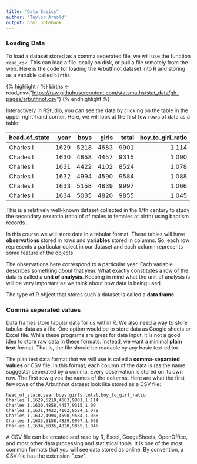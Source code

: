 ```yaml
---
title: "Data Basics"
author: "Taylor Arnold"
output: html_notebook
---
```






### Loading Data

To load a dataset stored as a comma seperated file, we will use the
function `read_csv`. This can load a file locally on disk, or pull
a file remotely from the web. Here is the code for loading the Arbuthnot
dataset into R and storing as a variable called `births`:


{% highlight r %}
births <- read_csv("https://raw.githubusercontent.com/statsmaths/stat_data/gh-pages/arbuthnot.csv")
{% endhighlight %}

Interactively in RStudio, you can see the data by clicking on the
table in the upper right-hand corner. Here, we will look at the first
few rows of data as a table:

<table class="table table-striped table-hover table-condensed" style="margin-left: auto; margin-right: auto;">
<thead><tr>
<th style="text-align:left;"> head_of_state </th>
   <th style="text-align:right;"> year </th>
   <th style="text-align:right;"> boys </th>
   <th style="text-align:right;"> girls </th>
   <th style="text-align:right;"> total </th>
   <th style="text-align:right;"> boy_to_girl_ratio </th>
  </tr></thead>
<tbody>
<tr>
<td style="text-align:left;"> Charles I </td>
   <td style="text-align:right;"> 1629 </td>
   <td style="text-align:right;"> 5218 </td>
   <td style="text-align:right;"> 4683 </td>
   <td style="text-align:right;"> 9901 </td>
   <td style="text-align:right;"> 1.114 </td>
  </tr>
<tr>
<td style="text-align:left;"> Charles I </td>
   <td style="text-align:right;"> 1630 </td>
   <td style="text-align:right;"> 4858 </td>
   <td style="text-align:right;"> 4457 </td>
   <td style="text-align:right;"> 9315 </td>
   <td style="text-align:right;"> 1.090 </td>
  </tr>
<tr>
<td style="text-align:left;"> Charles I </td>
   <td style="text-align:right;"> 1631 </td>
   <td style="text-align:right;"> 4422 </td>
   <td style="text-align:right;"> 4102 </td>
   <td style="text-align:right;"> 8524 </td>
   <td style="text-align:right;"> 1.078 </td>
  </tr>
<tr>
<td style="text-align:left;"> Charles I </td>
   <td style="text-align:right;"> 1632 </td>
   <td style="text-align:right;"> 4994 </td>
   <td style="text-align:right;"> 4590 </td>
   <td style="text-align:right;"> 9584 </td>
   <td style="text-align:right;"> 1.088 </td>
  </tr>
<tr>
<td style="text-align:left;"> Charles I </td>
   <td style="text-align:right;"> 1633 </td>
   <td style="text-align:right;"> 5158 </td>
   <td style="text-align:right;"> 4839 </td>
   <td style="text-align:right;"> 9997 </td>
   <td style="text-align:right;"> 1.066 </td>
  </tr>
<tr>
<td style="text-align:left;"> Charles I </td>
   <td style="text-align:right;"> 1634 </td>
   <td style="text-align:right;"> 5035 </td>
   <td style="text-align:right;"> 4820 </td>
   <td style="text-align:right;"> 9855 </td>
   <td style="text-align:right;"> 1.045 </td>
  </tr>
</tbody>
</table>

This is a relatively well-known dataset collected in the 17th century
to study the secondary sex ratio (ratio of of males to females at birth)
using baptism records.

In this course we will store data in a tabular format.
These tables will have **observations** stored in rows and
**variables** stored in columns. So, each row represents a
particular object in our dataset and each column represents
some feature of the objects.

The observations here correspond to a particular year. Each
variable describes something *about* that year. What exactly
constitutes a row of the data is called a **unit of analysis**.
Keeping in mind what the unit of analysis is will be very
important as we think about how data is being used.

The type of R object that stores such a dataset is called a
**data frame**.

### Comma seperated values

Data frames store tabular data for us within R. We also need a
way to store tabular data as a file. One option would be to store
data as Google sheets or Excel file. While these programs are
great for data input, it is not a good idea to store raw data in
these formats. Instead, we want a minimal **plain text** format.
That is, the file should be readable by any basic text editor.

The plan text data format that we will use is called a
**comma-separated values** or CSV file. In this format, each
column of the data is (as the name suggests) seperated by a
comma. Every observation is stored on its own row. The first
row gives the names of the columns. Here are what the first few
rows of the Arbuthnot dataset look like stored as a CSV file:

```
head_of_state,year,boys,girls,total,boy_to_girl_ratio
Charles I,1629,5218,4683,9901,1.114
Charles I,1630,4858,4457,9315,1.09
Charles I,1631,4422,4102,8524,1.078
Charles I,1632,4994,4590,9584,1.088
Charles I,1633,5158,4839,9997,1.066
Charles I,1634,5035,4820,9855,1.045
```

A CSV file can be created and read by R, Excel, GoogeSheets,
OpenOffice, and most other data processing and statistical tools.
It is one of the most common formats that you will see data stored
as online. By convention, a CSV file has the extension ".csv".


